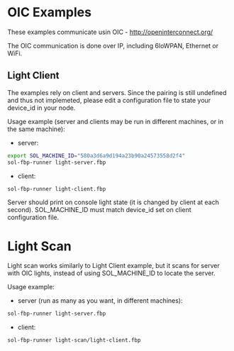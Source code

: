 # OIC Examples

These examples communicate usin OIC - http://openinterconnect.org/

The OIC communication is done over IP, including 6loWPAN, Ethernet or
WiFi.

## Light Client

The examples rely on client and servers. Since the pairing is still
undefined and thus not implemeted, please edit a configuration file to
state your device_id in your node.

Usage example (server and clients may be run in different machines,
or in the same machine):

 * server:
```sh
export SOL_MACHINE_ID="580a3d6a9d194a23b90a24573558d2f4"
sol-fbp-runner light-server.fbp
```

 * client:
```sh
sol-fbp-runner light-client.fbp
```

Server should print on console light state (it is changed by
client at each second). SOL_MACHINE_ID must match device_id set
on client configuration file.

# Light Scan

Light scan works similarly to Light Client example, but it scans for server with
OIC lights, instead of using SOL_MACHINE_ID to locate the server.

Usage example:

 * server (run as many as you want, in different machines):
```sh
sol-fbp-runner light-server.fbp
```

 * client:
```sh
sol-fbp-runner light-scan/light-client.fbp
```
